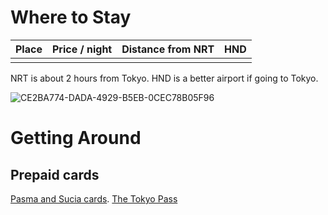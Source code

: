 # Where to Stay

| Place | Price / night | Distance from NRT | HND |
| ----- | ------------- | ----------------- | --- |
|       |               |                   |     |

NRT is about 2 hours from Tokyo. HND is a better airport if going to Tokyo.

 ![CE2BA774-DADA-4929-B5EB-0CEC78B05F96](https://i.imgur.com/V4WvA9Y.jpg)

# Getting Around

## Prepaid cards

[Pasma and Sucia cards](https://trulytokyo.com/tokyo-smart-cards-pasmo-and-suica/).
[The Tokyo Pass](https://www.mytokyopass.com/?utm_term=visit%20tokyo&utm_campaign=【GSN】エリアセグメント_欧州&utm_source=adwords&utm_medium=ppc&hsa_acc=2556663927&hsa_cam=19158491926&hsa_grp=147206578314&hsa_ad=639592984069&hsa_src=g&hsa_tgt=kwd-307734387043&hsa_kw=visit%20tokyo&hsa_mt=p&hsa_net=adwords&hsa_ver=3&gclid=EAIaIQobChMIzIS7rciQ_AIVHwatBh1CwgngEAAYASAAEgJk3vD_BwE)